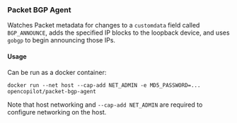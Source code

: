 ### Packet BGP Agent

Watches Packet metadata for changes to a `customdata` field called `BGP_ANNOUNCE`, adds the specified IP blocks to the loopback device, and uses `gobgp` to begin announcing those IPs.

#### Usage

Can be run as a docker container:

`docker run --net host --cap-add NET_ADMIN -e MD5_PASSWORD=... opencopilot/packet-bgp-agent`

Note that host networking and `--cap-add NET_ADMIN` are required to configure networking on the host.